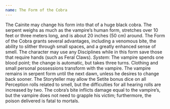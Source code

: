 ```yaml
---
name: The Form of the Cobra
---
```


The Cainite may change his form into that of a huge black cobra. The serpent weighs as much as the vampire’s human form, stretches over 10 feet or three meters long, and is about 20 inches (50 cm) around. The Form of the Cobra grants several advantages, including a venomous bite, the ability to slither through small spaces, and a greatly enhanced sense of smell. The character may use any Disciplines while in this form save those that require hands (such as Feral Claws).
_System_: The vampire spends one blood point; the change is automatic, but takes three turns. Clothing and small personal possessions transform with the vampire. The vampire remains in serpent form until the next dawn, unless he desires to change back sooner. The Storyteller may allow the Setite bonus dice on all Perception rolls related to smell, but the difficulties for all hearing rolls are increased by two. The cobra’s bite inflicts damage equal to the vampire’s, but the vampire does not need to grapple his victim; furthermore, the poison delivered is fatal to mortals.